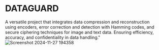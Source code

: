 # DATAGUARD
A versatile project that integrates data compression and reconstruction using encoders, error correction and detection with Hamming codes, and secure ciphering techniques for image and text data. Ensuring efficiency, accuracy, and confidentiality in data handling."
![Screenshot 2024-11-27 194358](https://github.com/user-attachments/assets/356b1a29-f069-40d1-82ed-9ea99723f98e)

